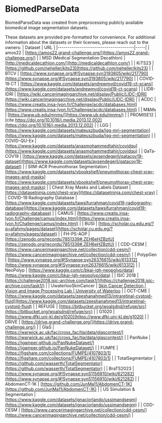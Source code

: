 # **BiomedParseData**

BiomedParseData was created from preprocessing publicly available biomedical image segmentation datasets. 

These datasets are provided pre-formatted for convenience. For additional information about the datasets or their licenses, please reach out to the owners:
| Dataset                               | URL |
|---------------------------------------|-----|
| amos22                                | [https://amos22.grand-challenge.org/](https://amos22.grand-challenge.org/) |
| MSD (Medical Segmentation Decathlon)  | [http://medicaldecathlon.com/](http://medicaldecathlon.com/) |
| KiTS23                                | [https://github.com/neheller/kits23](https://github.com/neheller/kits23) |
| BTCV                                  | [https://www.synapse.org/#!Synapse:syn3193805/wiki/217790](https://www.synapse.org/#!Synapse:syn3193805/wiki/217790) |
| COVID-19 CT                           | [https://www.kaggle.com/datasets/andrewmvd/covid19-ct-scans](https://www.kaggle.com/datasets/andrewmvd/covid19-ct-scans) |
| LIDR-IDRI                             | [https://wiki.cancerimagingarchive.net/display/Public/LIDC-IDRI](https://wiki.cancerimagingarchive.net/display/Public/LIDC-IDRI) |
| ACDC                                  | [https://www.creatis.insa-lyon.fr/Challenge/acdc/databases.html](https://www.creatis.insa-lyon.fr/Challenge/acdc/databases.html) |
| M&Ms                                  | [https://www.ub.edu/mnms/](https://www.ub.edu/mnms/) |
| PROMISE12                             | [cite https://doi.org/10.1016/j.media.2013.12.002](https://doi.org/10.1016/j.media.2013.12.002) |
| LGG                                   | [https://www.kaggle.com/datasets/mateuszbuda/lgg-mri-segmentation](https://www.kaggle.com/datasets/mateuszbuda/lgg-mri-segmentation) |
| COVID-QU-Ex                           | [https://www.kaggle.com/datasets/anasmohammedtahir/covidqu](https://www.kaggle.com/datasets/anasmohammedtahir/covidqu) |
| QaTa-COV19                            | [https://www.kaggle.com/datasets/aysendegerli/qatacov19-dataset](https://www.kaggle.com/datasets/aysendegerli/qatacov19-dataset) |
| SIIM-ACR Pneumothorax Segmentation    | [https://www.kaggle.com/datasets/vbookshelf/pneumothorax-chest-xray-images-and-masks](https://www.kaggle.com/datasets/vbookshelf/pneumothorax-chest-xray-images-and-masks) |
| Chest Xray Masks and Labels Dataset   | [https://datasetninja.com/chest-xray](https://datasetninja.com/chest-xray) |
| COVID-19 Radiography Database         | [https://www.kaggle.com/datasets/tawsifurrahman/covid19-radiography-database](https://www.kaggle.com/datasets/tawsifurrahman/covid19-radiography-database) |
| CAMUS                                 | [https://www.creatis.insa-lyon.fr/Challenge/camus/index.html](https://www.creatis.insa-lyon.fr/Challenge/camus/index.html) |
| BUSI                                  | [https://scholar.cu.edu.eg/?q=afahmy/pages/dataset](https://scholar.cu.edu.eg/?q=afahmy/pages/dataset) |
| FH-PS-AOP                             | [https://zenodo.org/records/7851339#.ZEH6eHZBztU](https://zenodo.org/records/7851339#.ZEH6eHZBztU) |
| CDD-CESM                              | [https://www.cancerimagingarchive.net/collection/cdd-cesm/](https://www.cancerimagingarchive.net/collection/cdd-cesm/) |
| PolypGen                              | [https://www.synapse.org/#!Synapse:syn26376615/wiki/613312](https://www.synapse.org/#!Synapse:syn26376615/wiki/613312) |
| NeoPolyp                              | [https://www.kaggle.com/c/bkai-igh-neopolyp/data](https://www.kaggle.com/c/bkai-igh-neopolyp/data) |
| ISIC 2018                             | [https://challenge2018.isic-archive.com/task1/](https://challenge2018.isic-archive.com/task1/) |
| UwaterlooSkinCancer                   | [Skin Cancer Detection \| Vision and Image Processing Lab \| University of Waterloo](https://uwaterloo.ca) |
| OCT-CME                               | [https://www.kaggle.com/datasets/zeeshanahmed13/intraretinal-cystoid-fluid](https://www.kaggle.com/datasets/zeeshanahmed13/intraretinal-cystoid-fluid) |
| REFUGE                                | [https://bitbucket.org/woalsdnd/refuge/src](https://bitbucket.org/woalsdnd/refuge/src) |
| G1020                                 | [https://www.dfki.uni-kl.de/g1020](https://www.dfki.uni-kl.de/g1020) |
| DRIVE                                 | [https://drive.grand-challenge.org/](https://drive.grand-challenge.org/) |
| GlaS                                  | [https://warwick.ac.uk/fac/cross_fac/tia/data/glascontest/](https://warwick.ac.uk/fac/cross_fac/tia/data/glascontest/) |
| PanNuke                               | [https://jgamper.github.io/PanNukeDataset/](https://jgamper.github.io/PanNukeDataset/) |
| FUMPE                                 | [https://figshare.com/collections/FUMPE/4107803/1](https://figshare.com/collections/FUMPE/4107803/1) |
| TotalSegmentator                      | [https://github.com/wasserth/TotalSegmentator](https://github.com/wasserth/TotalSegmentator) |
| BraTS2023                             | [https://www.synapse.org/#!Synapse:syn51156910/wiki/621282](https://www.synapse.org/#!Synapse:syn51156910/wiki/621282) |
| AbdomenCT-1K                          | [https://github.com/JunMa11/AbdomenCT-1K](https://github.com/JunMa11/AbdomenCT-1K) |
| US Simulation & Segmentation          | [https://www.kaggle.com/datasets/ignaciorlando/ussimandsegm](https://www.kaggle.com/datasets/ignaciorlando/ussimandsegm) |
| CDD-CESM                              | [https://www.cancerimagingarchive.net/collection/cdd-cesm/](https://www.cancerimagingarchive.net/collection/cdd-cesm/) |
